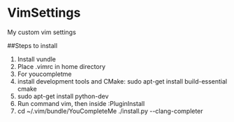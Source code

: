 # VimSettings
My custom vim settings

##Steps to install
1. Install vundle
2. Place .vimrc in home directory
3. For youcompletme
  1. install development tools and CMake: sudo apt-get install build-essential cmake
  2. sudo apt-get install python-dev
4. Run command vim, then inside :PluginInstall
5. cd ~/.vim/bundle/YouCompleteMe
    ./install.py --clang-completer

